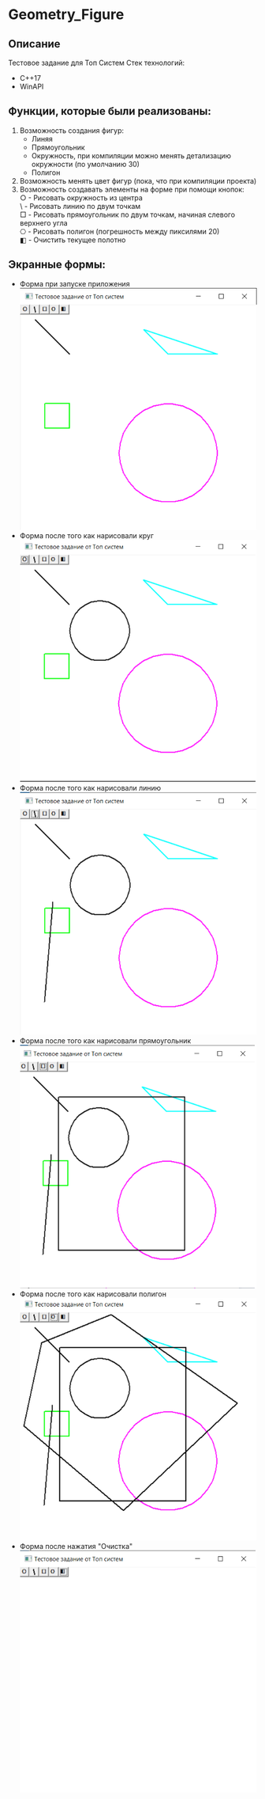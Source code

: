 # Geometry_Figure
## Описание
 Тестовое задание для Топ Систем
Стек технологий:
 - C++17
 - WinAPI
## Функции, которые были реализованы:
 1. Возможность создания фигур: 
    - Линяя
    - Прямоугольник
    - Окружность, при компиляции можно менять детализацию окружности (по умолчанию 30)
    - Полигон
 2. Возможность менять цвет фигур (пока, что при компиляции проекта)
 3. Возможность создавать элементы на форме при помощи кнопок:
     </br>○ - Рисовать окружность из центра
     </br>\ - Рисовать линию по двум точкам
     </br>□ - Рисовать прямоугольник по двум точкам, начиная слевого верхнего угла
     </br>⎔ - Рисовать полигон (погрешность между пиксилями 20)
     </br>◧ - Очистить текущее полотно



 ## Экранные формы:
 - Форма при запуске приложения
 ![Форма при запуске приложения](./img/0.png) 
 - Форма после того как нарисовали круг
 ![Форма после того как нарисовали круг](./img/1.png)
 - Форма после того как нарисовали линию
 ![Форма после того как нарисовали линию](./img/2.png)
 - Форма после того как нарисовали прямоугольник
 ![Форма после того как нарисовали прямоугольник](./img/3.png)
 - Форма после того как нарисовали полигон
 ![Форма после того как нарисовали полигон](./img/4.png)
 - Форма после нажатия "Очистка"
 ![Форма после нажатия "Очистка"](./img/5.png)
 
